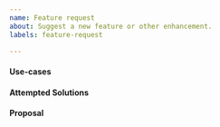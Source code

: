```yaml
---
name: Feature request
about: Suggest a new feature or other enhancement.
labels: feature-request

---
```


<!--
Hi there,

Thank you for opening an issue! Please note that we try to keep the this issue tracker reserved for
bug reports and feature requests related to the InfluxDB provider.
-->


#### Use-cases
<!---
In order to properly evaluate a feature request, it is necessary to understand the use-cases for it.

Please describe below the _end goal_ you are trying to achieve that has led you to request this feature.

Please keep this section focused on the problem and not on the suggested solution. We'll get to that in a moment, below!
-->

#### Attempted Solutions
<!---
If you've already tried to solve the problem with existing features and found a limitation that prevented you from succeeding, please describe it below in as much detail as possible.

Ideally, this would include real configuration snippets that you tried, real Terraform command lines you ran, and what results you got in each case.

Please remove any sensitive information such as passwords before sharing configuration snippets and command lines.
-->

#### Proposal
<!---
If you have an idea for a way to address the problem via a change to this provider, please describe it below.

In this section, it's helpful to include specific examples of how what you are suggesting might look in configuration files, or on the command line, since that allows us to understand the full picture of what you are proposing.

If you don't know what you'd propose or are unsure of some details, don't worry! When we evaluate the feature request we'll be happy to help.
-->